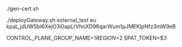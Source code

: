 ./gen-cert.sh

./deployGateway.sh external_test eu kpat_jdUWSbl6XejO3i0apLrVhnXD96qarWum1pJMEKlpNfz3mW9eB

CONTROL_PLANE_GROUP_NAME=$1
REGION=$2
SPAT_TOKEN=$3